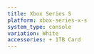 ```yaml
---
title: Xbox Series S
platform: xbox-series-x-s
system_type: console
variation: White
accessories: + 1TB Card
---
```

